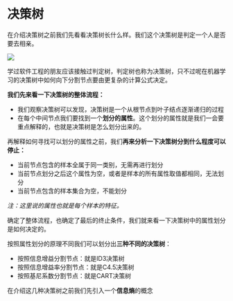 # 决策树

在介绍决策树之前我们先看看决策树长什么样。我们这个决策树是判定一个人是否要去相亲。​

![](https://gblobscdn.gitbook.com/assets%2F-M57X797HGatojkUYCZC%2F-M57XHbKgpkKcLHg1jSR%2F-M57YaM8e0L-UqRlMBAe%2Fimage.png?alt=media&token=aee856e3-b70c-4a76-b5eb-7057c4a7b9f5)

学过软件工程的朋友应该接触过判定树，判定树也称为决策树，只不过呢在机器学习的决策树中如何向下分割节点要由更复杂的计算公式决定。

**我们先来看一下决策树的整体流程：**

* 我们观察决策树可以发现，决策树是一个从根节点到叶子结点逐渐递归的过程
* 在每个中间节点我们要找到一个**划分的属性**。这个划分的属性就是我们一会要重点解释的，也就是决策树是怎么划分出来的。

再解释如何寻找可以划分的属性之前，我们**再来分析一下决策树分到什么程度可以停止：**

* 当前节点包含的样本全属于同一类别，无需再进行划分
* 当前节点划分之后这个属性为空，或者是样本的所有属性取值都相同，无法划分
* 当前节点包含的样本集合为空，不能划分

_注：这里说的属性也就是每个样本的特征。_

确定了整体流程，也确定了最后的终止条件，我们就来看一下决策树中的属性划分是如何决定的。

按照属性划分的原理不同我们可以划分出**三种不同的决策树**：

* 按照信息增益分割节点：就是ID3决策树
* 按照信息增益率分割节点：就是C4.5决策树
* 按照基尼系数分割节点：就是CART决策树

在介绍这几种决策树之前我们先引入一个**信息熵**的概念

